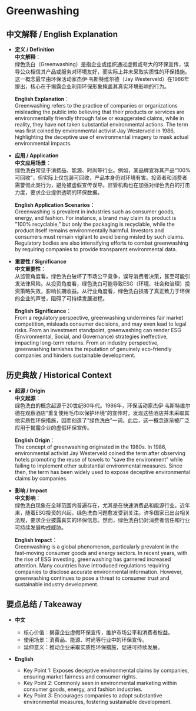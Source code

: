 # Greenwashing

## 中文解释 / English Explanation

* **定义 / Definition**  
  **中文解释**：  
  绿色洗白（Greenwashing）是指企业或组织通过虚假或夸大的环保宣传，误导公众相信其产品或服务对环境友好，而实际上并未采取实质性的环保措施。这一概念最早由环保活动家杰伊·韦斯特维尔德（Jay Westerveld）在1986年提出，核心在于揭露企业利用环保形象掩盖其真实环境影响的行为。  

  **English Explanation**：  
  Greenwashing refers to the practice of companies or organizations misleading the public into believing that their products or services are environmentally friendly through false or exaggerated claims, while in reality, they have not taken substantial environmental actions. The term was first coined by environmental activist Jay Westerveld in 1986, highlighting the deceptive use of environmental imagery to mask actual environmental impacts.

* **应用 / Application**  
  **中文应用场景**：  
  绿色洗白常见于消费品、能源、时尚等行业。例如，某品牌宣称其产品“100%可回收”，但实际上仅包装可回收，产品本身仍对环境有害。投资者和消费者需警惕此类行为，避免被虚假宣传误导。监管机构也在加强对绿色洗白的打击力度，要求企业提供透明的环保数据。  

  **English Application Scenarios**：  
  Greenwashing is prevalent in industries such as consumer goods, energy, and fashion. For instance, a brand may claim its product is "100% recyclable," but only the packaging is recyclable, while the product itself remains environmentally harmful. Investors and consumers must remain vigilant to avoid being misled by such claims. Regulatory bodies are also intensifying efforts to combat greenwashing by requiring companies to provide transparent environmental data.

* **重要性 / Significance**  
  **中文重要性**：  
  从监管角度看，绿色洗白破坏了市场公平竞争，误导消费者决策，甚至可能引发法律风险。从投资角度看，绿色洗白可能导致ESG（环境、社会和治理）投资策略失效，影响长期收益。从行业角度看，绿色洗白损害了真正致力于环保的企业的声誉，阻碍了可持续发展进程。  

  **English Significance**：  
  From a regulatory perspective, greenwashing undermines fair market competition, misleads consumer decisions, and may even lead to legal risks. From an investment standpoint, greenwashing can render ESG (Environmental, Social, and Governance) strategies ineffective, impacting long-term returns. From an industry perspective, greenwashing tarnishes the reputation of genuinely eco-friendly companies and hinders sustainable development.

## 历史典故 / Historical Context

* **起源 / Origin**  
  **中文起源**：  
  绿色洗白的概念起源于20世纪80年代。1986年，环保活动家杰伊·韦斯特维尔德在观察酒店“重复使用毛巾以保护环境”的宣传时，发现这些酒店并未采取其他实质性环保措施，因而创造了“绿色洗白”一词。此后，这一概念逐渐被广泛应用于揭露企业的虚假环保宣传。  

  **English Origin**：  
  The concept of greenwashing originated in the 1980s. In 1986, environmental activist Jay Westerveld coined the term after observing hotels promoting the reuse of towels to "save the environment" while failing to implement other substantial environmental measures. Since then, the term has been widely used to expose deceptive environmental claims by companies.

* **影响 / Impact**  
  **中文影响**：  
  绿色洗白现象在全球范围内普遍存在，尤其是在快速消费品和能源行业。近年来，随着ESG投资的兴起，绿色洗白问题愈发受到关注。许多国家已出台相关法规，要求企业披露真实的环保信息。然而，绿色洗白仍对消费者信任和行业可持续发展构成威胁。  

  **English Impact**：  
  Greenwashing is a global phenomenon, particularly prevalent in the fast-moving consumer goods and energy sectors. In recent years, with the rise of ESG investing, greenwashing has garnered increased attention. Many countries have introduced regulations requiring companies to disclose accurate environmental information. However, greenwashing continues to pose a threat to consumer trust and sustainable industry development.

## 要点总结 / Takeaway

* **中文**  
  - 核心价值：揭露企业虚假环保宣传，维护市场公平和消费者权益。  
  - 使用场景：消费品、能源、时尚等行业中的环保宣传。  
  - 延伸意义：推动企业采取实质性环保措施，促进可持续发展。  

* **English**  
  - Key Point 1: Exposes deceptive environmental claims by companies, ensuring market fairness and consumer rights.  
  - Key Point 2: Commonly seen in environmental marketing within consumer goods, energy, and fashion industries.  
  - Key Point 3: Encourages companies to adopt substantive environmental measures, fostering sustainable development.